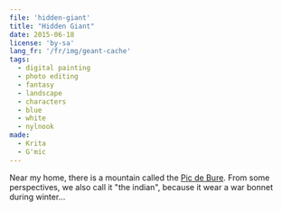 ```yaml
---
file: 'hidden-giant'
title: "Hidden Giant"
date: 2015-06-18
license: 'by-sa'
lang_fr: '/fr/img/geant-cache'
tags:
  - digital painting
  - photo editing
  - fantasy
  - landscape
  - characters
  - blue
  - white
  - nylnook
made:
  - Krita
  - G'mic
---
```


Near my home, there is a mountain called the [Pic de Bure](https://en.wikipedia.org/wiki/Pic_de_Bure). From some perspectives, we also call it "the indian", because it wear a war bonnet during winter...
